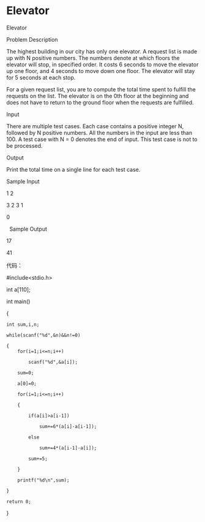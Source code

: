 # Elevator

Elevator

Problem Description

The highest building in our city has only one elevator. A request list is made up with N positive numbers. The numbers denote at which floors the elevator will stop, in specified order. It costs 6 seconds to move the elevator up one floor, and 4 seconds to move down one floor. The elevator will stay for 5 seconds at each stop.


For a given request list, you are to compute the total time spent to fulfill the requests on the list. The elevator is on the 0th floor at the beginning and does not have to return to the ground floor when the requests are fulfilled. 


Input

There are multiple test cases. Each case contains a positive integer N, followed by N positive numbers. All the numbers in the input are less than 100. A test case with N = 0 denotes the end of input. This test case is not to be processed. 


Output

Print the total time on a single line for each test case.  


Sample Input

1 2

3 2 3 1

0

 
Sample Output

17

41

代码：

#include<stdio.h>

int a[110];

int main()

{

    int sum,i,n;
    
    while(scanf("%d",&n)&&n!=0)
    
    {
        for(i=1;i<=n;i++)
        
            scanf("%d",&a[i]);
            
        sum=0;
        
        a[0]=0;
        
        for(i=1;i<=n;i++)
        
        {
        
            if(a[i]>a[i-1])
            
                sum+=6*(a[i]-a[i-1]);
                
            else
            
                sum+=4*(a[i-1]-a[i]);
                
            sum+=5;
            
        }
        
        printf("%d\n",sum);
        
    }
    
    return 0;
    
}

